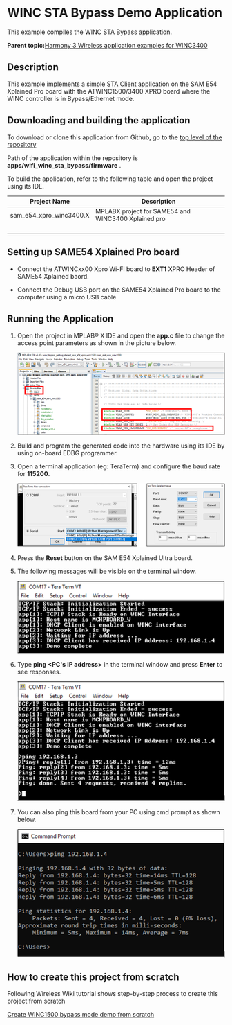 # WINC STA Bypass Demo Application

This example compiles the WINC STA Bypass application.

**Parent topic:**[Harmony 3 Wireless application examples for WINC3400](GUID-B02CCF0F-B40C-487D-8D4D-570EFA78D2BF.md)

## Description

This example implements a simple STA Client application on the SAM E54 Xplained Pro board with the ATWINC1500/3400 XPRO board where the WINC controller is in Bypass/Ethernet mode.

## Downloading and building the application

To download or clone this application from Github, go to the [top level of the repository](https://github.com/Microchip-MPLAB-Harmony/wireless_apps_winc3400)

Path of the application within the repository is **apps/wifi\_winc\_sta\_bypass/firmware** .

To build the application, refer to the following table and open the project using its IDE.

|Project Name|Description|
|------------|-----------|
|sam\_e54\_xpro\_winc3400.X|MPLABX project for SAME54 and WINC3400 Xplained pro|
| |

## Setting up SAME54 Xplained Pro board

-   Connect the ATWINCxx00 Xpro Wi-Fi board to **EXT1** XPRO Header of SAME54 Xplained baord.

-   Connect the Debug USB port on the SAME54 Xplained Pro board to the computer using a micro USB cable


## Running the Application

1.  Open the project in MPLAB® X IDE and open the **app.c** file to change the access point parameters as shown in the picture below.

    ![app_ap_parameters_2](GUID-A0E976C6-0493-4C47-8899-5A88402351B1-low.png)

2.  Build and program the generated code into the hardware using its IDE by using on-board EDBG programmer.

3.  Open a terminal application \(eg: TeraTerm\) and configure the baud rate for **115200**.

    ![open_teraterm](GUID-14DE9A16-CCBD-4E37-8CD5-127DA5E7DF14-low.png)

4.  Press the **Reset** button on the SAM E54 Xplained Ultra board.

5.  The following messages will be visible on the terminal window.

    ![run_teraterm_outout_1](GUID-07A2E0DD-B68F-4660-9F03-E6EB1246DAD9-low.png)

6.  Type **ping <PC's IP address\>** in the terminal window and press **Enter** to see responses.

    ![run_teraterm_ping](GUID-A9E21FE0-303A-4CEB-BF16-2E5FF3CE74A8-low.png)

7.  You can also ping this board from your PC using cmd prompt as shown below.

    ![run_pc_cmd_ping](GUID-EAD97CBD-E9E7-4D94-ADEB-AF5C8E3B7D2A-low.png)


## How to create this project from scratch

Following Wireless Wiki tutorial shows step-by-step process to create this project from scratch

[Create WINC1500 bypass mode demo from scratch](https://github.com/Microchip-MPLAB-Harmony/wireless/wiki/Create-your-first-winc-bypass-application)

